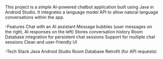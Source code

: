 This project is a simple AI-powered chatbot application built using Java in Android Studio. It integrates a language model API to allow natural language conversations within the app.

-Features
Chat with an AI assistant
Message bubbles (user messages on the right, AI responses on the left)
Stores conversation history
Room Database integration for persistent chat sessions
Support for multiple chat sessions
Clean and user-friendly UI

-Tech Stack
Java
Android Studio
Room Database
Retrofit (for API requests)
